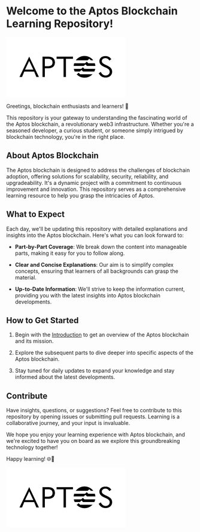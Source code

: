 # Welcome to the Aptos Blockchain Learning Repository!

![Aptos Blockchain](aptos.png)

Greetings, blockchain enthusiasts and learners! 🚀

This repository is your gateway to understanding the fascinating world of the Aptos blockchain, a revolutionary web3 infrastructure. Whether you're a seasoned developer, a curious student, or someone simply intrigued by blockchain technology, you're in the right place.

## About Aptos Blockchain

The Aptos blockchain is designed to address the challenges of blockchain adoption, offering solutions for scalability, security, reliability, and upgradeability. It's a dynamic project with a commitment to continuous improvement and innovation. This repository serves as a comprehensive learning resource to help you grasp the intricacies of Aptos.

## What to Expect

Each day, we'll be updating this repository with detailed explanations and insights into the Aptos blockchain. Here's what you can look forward to:

- **Part-by-Part Coverage**: We break down the content into manageable parts, making it easy for you to follow along.

- **Clear and Concise Explanations**: Our aim is to simplify complex concepts, ensuring that learners of all backgrounds can grasp the material.

- **Up-to-Date Information**: We'll strive to keep the information current, providing you with the latest insights into Aptos blockchain developments.

## How to Get Started

1. Begin with the [Introduction](https://github.com/Lowdata/Aptos-Book/blob/main/Introduction.md#aptos-blockchain) to get an overview of the Aptos blockchain and its mission.

2. Explore the subsequent parts to dive deeper into specific aspects of the Aptos blockchain.

3. Stay tuned for daily updates to expand your knowledge and stay informed about the latest developments.

## Contribute

Have insights, questions, or suggestions? Feel free to contribute to this repository by opening issues or submitting pull requests. Learning is a collaborative journey, and your input is invaluable.

We hope you enjoy your learning experience with Aptos blockchain, and we're excited to have you on board as we explore this groundbreaking technology together!

Happy learning! 🌐🔗

![Aptos Blockchain](aptos.png)
